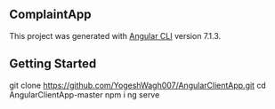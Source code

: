 ## ComplaintApp
This project was generated with [Angular CLI](https://github.com/angular/angular-cli) version 7.1.3.

## Getting Started
git clone https://github.com/YogeshWagh007/AngularClientApp.git
cd AngularClientApp-master
npm i
ng serve